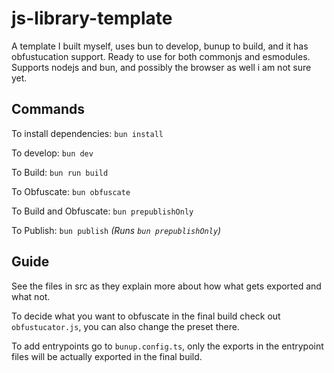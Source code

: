# js-library-template

A template I built myself, uses bun to develop, bunup to build, and it has obfustucation support. Ready to use for both commonjs and esmodules.
Supports nodejs and bun, and possibly the browser as well i am not sure yet.

## Commands

To install dependencies: `bun install`

To develop: `bun dev`

To Build: `bun run build`

To Obfuscate: `bun obfuscate`

To Build and Obfuscate: `bun prepublishOnly`

To Publish: `bun publish` *(Runs `bun prepublishOnly`)*

## Guide

See the files in src as they explain more about how what gets exported and what not.

To decide what you want to obfuscate in the final build check out `obfustucator.js`, you can also change the preset there.

To add entrypoints go to `bunup.config.ts`, only the exports in the entrypoint files will be actually exported in the final build.